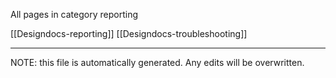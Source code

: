All pages in category reporting

[[Designdocs-reporting]] [[Designdocs-troubleshooting]] 

*****
NOTE: this file is automatically generated. Any edits will be overwritten.
